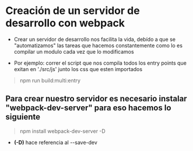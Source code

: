 # Creación de un servidor de desarrollo con webpack
- Crear un servidor de desarrollo nos facilita la vida, debído a que se "automatizamos" las tareas que hacemos constantemente como lo es compilar un modulo cada vez que lo modificamos

- Por ejemplo: correr el script que nos compila todos los entry points que exitan en './src/js' junto los css que esten importados

> npm run build:multi:entry

## Para crear nuestro servidor es necesario instalar "webpack-dev-server" para eso hacemos lo siguiente
> npm install webpack-dev-server -D 
- **(-D)** hace referencia al --save-dev